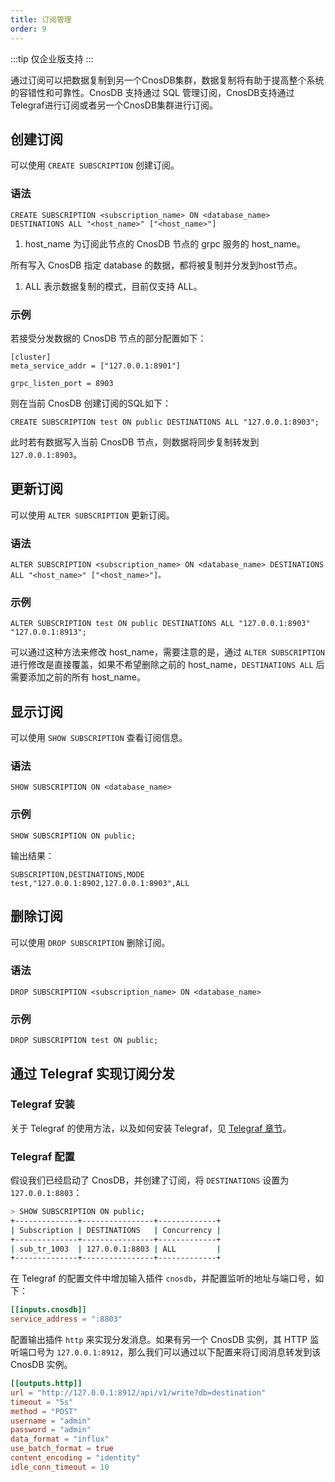 ```yaml
---
title: 订阅管理
order: 9
---
```


:::tip
仅企业版支持
:::

通过订阅可以把数据复制到另一个CnosDB集群，数据复制将有助于提高整个系统的容错性和可靠性。CnosDB 支持通过 SQL 管理订阅，CnosDB支持通过Telegraf进行订阅或者另一个CnosDB集群进行订阅。

## 创建订阅

可以使用 `CREATE SUBSCRIPTION` 创建订阅。

### 语法

```
CREATE SUBSCRIPTION <subscription_name> ON <database_name> DESTINATIONS ALL "<host_name>" ["<host_name>"]
```


1. host_name 为订阅此节点的 CnosDB 节点的 grpc 服务的 host_name。

所有写入 CnosDB 指定 database 的数据，都将被复制并分发到host节点。

1. ALL 表示数据复制的模式，目前仅支持 ALL。

### 示例

若接受分发数据的 CnosDB 节点的部分配置如下：

```
[cluster]
meta_service_addr = ["127.0.0.1:8901"]

grpc_listen_port = 8903
```

则在当前 CnosDB 创建订阅的SQL如下：

```
CREATE SUBSCRIPTION test ON public DESTINATIONS ALL "127.0.0.1:8903";
```

此时若有数据写入当前 CnosDB 节点，则数据将同步复制转发到`127.0.0.1:8903`。

## 更新订阅

可以使用 `ALTER SUBSCRIPTION` 更新订阅。

### 语法

```
ALTER SUBSCRIPTION <subscription_name> ON <database_name> DESTINATIONS ALL "<host_name>" ["<host_name>"]。
```

### 示例

```
ALTER SUBSCRIPTION test ON public DESTINATIONS ALL "127.0.0.1:8903" "127.0.0.1:8913";
```

可以通过这种方法来修改 host_name，需要注意的是，通过 `ALTER SUBSCRIPTION` 进行修改是直接覆盖，如果不希望删除之前的 host_name，`DESTINATIONS ALL` 后需要添加之前的所有 host_name。

## 显示订阅

可以使用 `SHOW SUBSCRIPTION` 查看订阅信息。

### 语法

```
SHOW SUBSCRIPTION ON <database_name>
```

### 示例

```
SHOW SUBSCRIPTION ON public;
```
输出结果：

    SUBSCRIPTION,DESTINATIONS,MODE
    test,"127.0.0.1:8902,127.0.0.1:8903",ALL


## 删除订阅

可以使用 `DROP SUBSCRIPTION` 删除订阅。

### 语法

```
DROP SUBSCRIPTION <subscription_name> ON <database_name>
```

### 示例

```
DROP SUBSCRIPTION test ON public;
```

## 通过 Telegraf 实现订阅分发

### Telegraf 安装

关于 Telegraf 的使用方法，以及如何安装 Telegraf，见 [Telegraf 章节](../versatility/collect/telegraf.md#cnos-telegraf)。

### Telegraf 配置

假设我们已经启动了 CnosDB，并创建了订阅，将 `DESTINATIONS` 设置为 `127.0.0.1:8803`：

```sh
> SHOW SUBSCRIPTION ON public;
+--------------+----------------+-------------+
| Subscription | DESTINATIONS   | Concurrency |
+--------------+----------------+-------------+
| sub_tr_1003  | 127.0.0.1:8803 | ALL         |
+--------------+----------------+-------------+
```

在 Telegraf 的配置文件中增加输入插件 `cnosdb`，并配置监听的地址与端口号，如下：

```toml
[[inputs.cnosdb]]
service_address = ":8803"
```

配置输出插件 `http` 来实现分发消息。如果有另一个 CnosDB 实例，其 HTTP 监听端口号为 `127.0.0.1:8912`，那么我们可以通过以下配置来将订阅消息转发到该 CnosDB 实例。

```toml
[[outputs.http]]
url = "http://127.0.0.1:8912/api/v1/write?db=destination"
timeout = "5s"
method = "POST"
username = "admin"
password = "admin"
data_format = "influx"
use_batch_format = true
content_encoding = "identity"
idle_conn_timeout = 10
```
